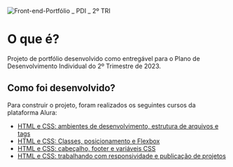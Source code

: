 ![Front-end-Portfólio _ PDI _ 2º TRI](https://github.com/juliarcha/portfolio/assets/115160994/b55ef09f-64b0-404b-8998-ce696d7a769e)

# O que é?

Projeto de portfólio desenvolvido como entregável para o Plano de Desenvolvimento Individual do 2º Trimestre de 2023.

## Como foi desenvolvido?

Para construir o projeto, foram realizados os seguintes cursos da plataforma Alura:

* [HTML e CSS: ambientes de desenvolvimento, estrutura de arquivos e tags](https://cursos.alura.com.br/course/html-css-ambiente-arquivos-tags)
* [HTML e CSS: Classes, posicionamento e Flexbox](https://cursos.alura.com.br/course/html-css-classes-posicionamento-flexbox)
* [HTML e CSS: cabeçalho, footer e variáveis CSS](https://cursos.alura.com.br/course/html-css-cabecalho-footer-variaveis-css)
* [HTML e CSS: trabalhando com responsividade e publicação de projetos](https://cursos.alura.com.br/course/html-css-responsividade-publicacao-projetos)

